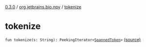 [0.3.0](../index.md) / [org.jetbrains.bio.npy](index.md) / [tokenize](.)

# tokenize

`fun tokenize(s: String): PeekingIterator<`[`SpannedToken`](-spanned-token/index.md)`>` [(source)](https://github.com/JetBrains-Research/npy/blob/0.3.0/src/main/kotlin/org/jetbrains/bio/npy/Support.kt#L79)